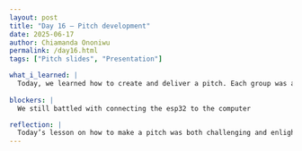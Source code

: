 ```yaml
---
layout: post
title: "Day 16 – Pitch development"
date: 2025-06-17
author: Chiamanda Ononiwu
permalink: /day16.html
tags: ["Pitch slides", "Presentation"]

what_i_learned: |
  Today, we learned how to create and deliver a pitch. Each group was assigned a different topic to pitch on, and my group was tasked with researching a useless gadget and presenting it as if it were useful. This activity was very educational—I learned what elements make up an effective pitch, how to develop market strategies, and more. After preparing, we presented our pitch and received constructive criticism from others. Their feedback helped us identify our mistakes and understand how to improve.  
  
blockers: |
  We still battled with connecting the esp32 to the computer   

reflection: |
  Today’s lesson on how to make a pitch was both challenging and enlightening. Being asked to turn a seemingly useless gadget into something marketable pushed us to think creatively and strategically. It wasn’t just about coming up with ideas—it was about learning how to communicate them in a convincing way. I especially appreciated learning the key elements of a successful pitch, such as identifying a target audience, crafting a value proposition, and developing a marketing strategy. 
---
```

